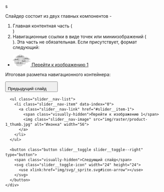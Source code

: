s<!-- 1. Сделать добавление кнопок через js -->

Слайдер состоит из двух главных компонентов -
1. Главная контентная часть (<div class="slider__list-container"></div>)
2. Навигационные ссылки в виде точек или миниизображений (<div class="slider__nav"></div>).
Эта часть не обязательная. Если присутствует, формат следующий:
<div class="slider__nav">
  <ul class="slider__nav-list">
    <li class="slider__nav-item">
      <a class="slider__nav-link" href="#slider__item-1">
        <img class="slider__nav-image" src="img/raster/product-1_thumb.jpg" alt="Перейти к изображению 1" width="56">
        <!-- или -->
        <span class="visually-hidden">Перейти к изображению 1</span>
      </a>
    </li>
  </ul>
</div>



Итоговая разметка навигационного контейнера:
    <div class="slider__nav">
      <button class="button slider__toggle slider__toggle--left" type="button">
        <span class="visually-hidden">Предыдущий слайд</span>
        <svg class="slider__toggle-icon" width="24" height="24">
          <use xlink:href="img/svg/_sprite.svg#icon-arrow"></use>
        </svg>
      </button>

      <ul class="slider__nav-list">
        <li class="slider__nav-item" data-index="0">
          <a class="slider__nav-link" href="#slider__item-1">
            <span class="visually-hidden">Перейти к изображению 1</span>
            <img class="slider__nav-image" src="img/raster/product-1_thumb.jpg" alt="Иконка" width="56">
          </a>
        </li>
      </ul>

      <button class="button slider__toggle slider__toggle--right" type="button">
        <span class="visually-hidden">Следующий слайд</span>
        <svg class="slider__toggle-icon" width="24" height="24">
          <use xlink:href="img/svg/_sprite.svg#icon-arrow"></use>
        </svg>
      </button>
    </div>

